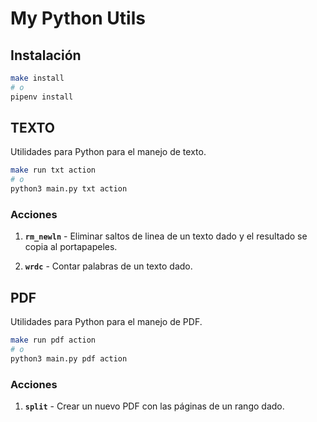 # My Python Utils

## Instalación

```bash
make install
# o
pipenv install
```

## TEXTO

Utilidades para Python para el manejo de texto.

```bash
make run txt action
# o
python3 main.py txt action
```

### Acciones

1. **`rm_newln`** - Eliminar saltos de linea de un texto dado y el resultado se copia al portapapeles.

2. **`wrdc`** - Contar palabras de un texto dado.

## PDF

Utilidades para Python para el manejo de PDF.

```bash
make run pdf action
# o
python3 main.py pdf action
```

### Acciones

1. **`split`** - Crear un nuevo PDF con las páginas de un rango dado.